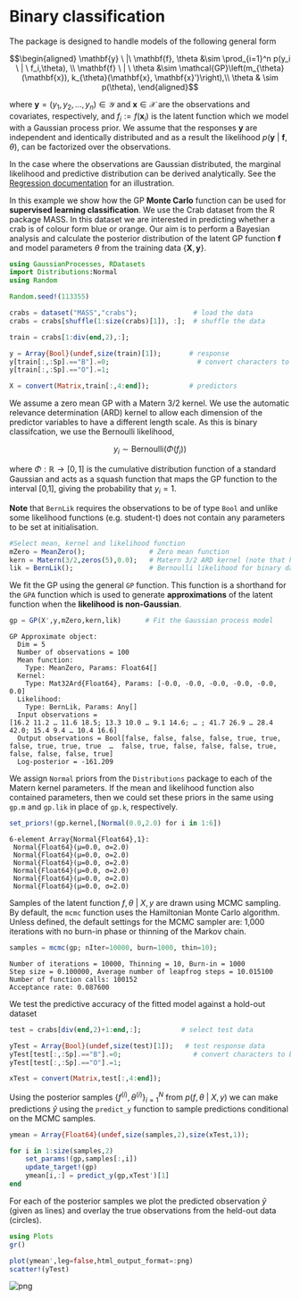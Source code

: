 # Binary classification 

The package is designed to handle models of the following general form


$$\begin{aligned}
\mathbf{y}  \ |\ \mathbf{f}, \theta &\sim  \prod_{i=1}^n p(y_i \ | \ f_i,\theta), \\
\mathbf{f}  \ | \ \theta &\sim \mathcal{GP}\left(m_{\theta}(\mathbf{x}), k_{\theta}(\mathbf{x}, \mathbf{x}')\right),\\
\theta & \sim p(\theta),
\end{aligned}$$

where $\mathbf{y}=(y_1,y_2,\ldots,y_n) \in \mathcal{Y}$ and $\mathbf{x} \in \mathcal{X}$ are the observations and covariates, respectively, and $f_i:=f(\mathbf{x}_i)$ is the latent function which we model with a Gaussian process prior. We assume that the responses $\mathbf{y}$ are independent and identically distributed and as a result the likelihood $p(\mathbf{y} \ | \ \mathbf{f}, \theta)$, can be factorized over the observations.

In the case where the observations are Gaussian distributed, the marginal likelihood and predictive distribution can be derived analytically. See the [Regression documentation](http://stor-i.github.io/GaussianProcesses.jl/latest/Regression.html) for an illustration.

In this example we show how the GP **Monte Carlo** function can be used for **supervised learning classification**. We use the Crab dataset from the R package MASS. In this dataset we are interested in predicting whether a crab is of colour form blue or orange. Our aim is to perform a Bayesian analysis and calculate the posterior distribution of the latent GP function $\mathbf{f}$ and model parameters $\theta$ from the training data $\{\mathbf{X}, \mathbf{y}\}$.


```julia
using GaussianProcesses, RDatasets
import Distributions:Normal
using Random

Random.seed!(113355)

crabs = dataset("MASS","crabs");              # load the data
crabs = crabs[shuffle(1:size(crabs)[1]), :];  # shuffle the data

train = crabs[1:div(end,2),:];

y = Array{Bool}(undef,size(train)[1]);       # response
y[train[:,:Sp].=="B"].=0;                      # convert characters to booleans
y[train[:,:Sp].=="O"].=1;

X = convert(Matrix,train[:,4:end]);          # predictors
```

We assume a zero mean GP with a Matern 3/2 kernel. We use the automatic relevance determination (ARD) kernel to allow each dimension of the predictor variables to have a different length scale. As this is binary classifcation, we use the Bernoulli likelihood,

$$
y_i \sim \mbox{Bernoulli}(\Phi(f_i))
$$

where $\Phi: \mathbb{R} \rightarrow [0,1]$ is the cumulative distribution function of a standard Gaussian and acts as a squash function that maps the GP function to the interval [0,1], giving the probability that $y_i=1$.

**Note** that `BernLik` requires the observations to be of type `Bool` and unlike some likelihood functions (e.g. student-t) does not contain any parameters to be set at initialisation.


```julia
#Select mean, kernel and likelihood function
mZero = MeanZero();                # Zero mean function
kern = Matern(3/2,zeros(5),0.0);   # Matern 3/2 ARD kernel (note that hyperparameters are on the log scale)
lik = BernLik();                   # Bernoulli likelihood for binary data {0,1}
```

We fit the GP using the general `GP` function. This function is a shorthand for the `GPA` function which is used to generate **approximations** of the latent function when the **likelihood is non-Gaussian**.


```julia
gp = GP(X',y,mZero,kern,lik)      # Fit the Gaussian process model
```




    GP Approximate object:
      Dim = 5
      Number of observations = 100
      Mean function:
        Type: MeanZero, Params: Float64[]
      Kernel:
        Type: Mat32Ard{Float64}, Params: [-0.0, -0.0, -0.0, -0.0, -0.0, 0.0]
      Likelihood:
        Type: BernLik, Params: Any[]
      Input observations =
    [16.2 11.2 … 11.6 18.5; 13.3 10.0 … 9.1 14.6; … ; 41.7 26.9 … 28.4 42.0; 15.4 9.4 … 10.4 16.6]
      Output observations = Bool[false, false, false, false, true, true, false, true, true, true  …  false, true, false, false, false, true, false, false, false, true]
      Log-posterior = -161.209



We assign `Normal` priors from the `Distributions` package to each of the Matern kernel parameters. If the mean and likelihood function also contained parameters, then we could set these priors in the same using `gp.m` and `gp.lik` in place of `gp.k`, respectively.


```julia
set_priors!(gp.kernel,[Normal(0.0,2.0) for i in 1:6])
```




    6-element Array{Normal{Float64},1}:
     Normal{Float64}(μ=0.0, σ=2.0)
     Normal{Float64}(μ=0.0, σ=2.0)
     Normal{Float64}(μ=0.0, σ=2.0)
     Normal{Float64}(μ=0.0, σ=2.0)
     Normal{Float64}(μ=0.0, σ=2.0)
     Normal{Float64}(μ=0.0, σ=2.0)



Samples of the latent function $f,\theta \ | \ X,y$ are drawn using MCMC sampling. By default, the `mcmc` function uses the Hamiltonian Monte Carlo algorithm. Unless defined, the default settings for the MCMC sampler are: 1,000 iterations with no burn-in phase or thinning of the Markov chain.


```julia
samples = mcmc(gp; nIter=10000, burn=1000, thin=10);
```

    Number of iterations = 10000, Thinning = 10, Burn-in = 1000
    Step size = 0.100000, Average number of leapfrog steps = 10.015100
    Number of function calls: 100152
    Acceptance rate: 0.087600


We test the predictive accuracy of the fitted model against a hold-out dataset


```julia
test = crabs[div(end,2)+1:end,:];          # select test data

yTest = Array{Bool}(undef,size(test)[1]);   # test response data
yTest[test[:,:Sp].=="B"].=0;                  # convert characters to booleans
yTest[test[:,:Sp].=="O"].=1;

xTest = convert(Matrix,test[:,4:end]);
```

Using the posterior samples $\{f^{(i)},\theta^{(i)}\}_{i=1}^N$ from $p(f,\theta \ | \ X,y)$ we can make predictions $\hat{y}$ using the `predict_y` function to sample predictions conditional on the MCMC samples.


```julia
ymean = Array{Float64}(undef,size(samples,2),size(xTest,1));

for i in 1:size(samples,2)
    set_params!(gp,samples[:,i])
    update_target!(gp)
    ymean[i,:] = predict_y(gp,xTest')[1]
end
```

For each of the posterior samples we plot the predicted observation $\hat{y}$ (given as lines) and overlay the true observations from the held-out data (circles).


```julia
using Plots
gr()

plot(ymean',leg=false,html_output_format=:png)
scatter!(yTest)
```




![png](Classification_files/Classification_17_0.png)
